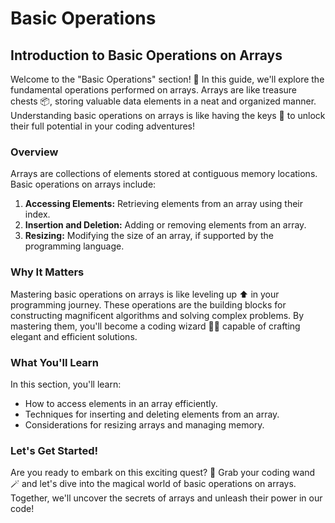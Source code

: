 # Basic Operations

## Introduction to Basic Operations on Arrays

Welcome to the "Basic Operations" section! 🌟 In this guide, we'll explore the fundamental operations performed on arrays. Arrays are like treasure chests 📦, storing valuable data elements in a neat and organized manner. Understanding basic operations on arrays is like having the keys 🔑 to unlock their full potential in your coding adventures!

### Overview

Arrays are collections of elements stored at contiguous memory locations. Basic operations on arrays include:

1. **Accessing Elements:** Retrieving elements from an array using their index.
2. **Insertion and Deletion:** Adding or removing elements from an array.
3. **Resizing:** Modifying the size of an array, if supported by the programming language.

### Why It Matters

Mastering basic operations on arrays is like leveling up ⬆️ in your programming journey. These operations are the building blocks for constructing magnificent algorithms and solving complex problems. By mastering them, you'll become a coding wizard 🧙‍♂️ capable of crafting elegant and efficient solutions.

### What You'll Learn

In this section, you'll learn:

* How to access elements in an array efficiently.
* Techniques for inserting and deleting elements from an array.
* Considerations for resizing arrays and managing memory.

### Let's Get Started!

Are you ready to embark on this exciting quest? 🚀 Grab your coding wand 🪄 and let's dive into the magical world of basic operations on arrays. Together, we'll uncover the secrets of arrays and unleash their power in our code!
